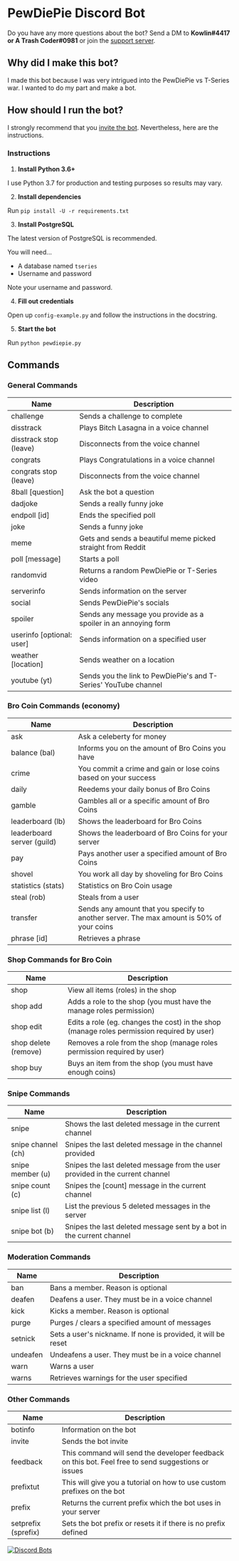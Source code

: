 # PewDiePie Discord Bot

Do you have any more questions about the bot? Send a DM to **Kowlin#4417 or A Trash Coder#0981** or join the [support server](https://discord.gg/we4DQ5u).

## Why did I make this bot?

I made this bot because I was very intrigued into the PewDiePie vs T-Series war. I wanted to do my part and make a bot.

## How should I run the bot?

I strongly recommend that you [invite the bot](https://discordapp.com/oauth2/authorize?client_id=500868806776979462&scope=bot&permissions=338717761). Nevertheless, here are the instructions.

### Instructions

1. **Install Python 3.6+**

I use Python 3.7 for production and testing purposes so results may vary.

2. **Install dependencies**

Run `pip install -U -r requirements.txt`

3. **Install PostgreSQL**

The latest version of PostgreSQL is recommended.

You will need...

+ A database named `tseries`
+ Username and password

Note your username and password.

4. **Fill out credentials**

Open up `config-example.py` and follow the instructions in the docstring.

5. **Start the bot**

Run `python pewdiepie.py`

## Commands

### General Commands
|Name|Description|
|----|-----------|
|challenge|Sends a challenge to complete|
|disstrack|Plays Bitch Lasagna in a voice channel|
|disstrack stop (leave)|Disconnects from the voice channel|
|congrats|Plays Congratulations in a voice channel|
|congrats stop (leave)|Disconnects from the voice channel|
|8ball [question]|Ask the bot a question|
|dadjoke|Sends a really funny joke|
|endpoll [id]|Ends the specified poll|
|joke|Sends a funny joke|
|meme|Gets and sends a beautiful meme picked straight from Reddit|
|poll [message]|Starts a poll|
|randomvid|Returns a random PewDiePie or T-Series video|
|serverinfo|Sends information on the server|
|social|Sends PewDiePie's socials|
|spoiler|Sends any message you provide as a spoiler in an annoying form|
|userinfo [optional: user]|Sends information on a specified user|
|weather [location]|Sends weather on a location|
|youtube (yt)|Sends you the link to PewDiePie's and T-Series' YouTube channel|

### Bro Coin Commands (economy)
|Name|Description|
|----|-----------|
|ask|Ask a celeberty for money|
|balance (bal)|Informs you on the amount of Bro Coins you have|
|crime|You commit a crime and gain or lose coins based on your success|
|daily|Reedems your daily bonus of Bro Coins|
|gamble|Gambles all or a specific amount of Bro Coins|
|leaderboard (lb)|Shows the leaderboard for Bro Coins|
|leaderboard server (guild)|Shows the leaderboard of Bro Coins for your server|
|pay|Pays another user a specified amount of Bro Coins|
|shovel|You work all day by shoveling for Bro Coins|
|statistics (stats)|Statistics on Bro Coin usage|
|steal (rob)|Steals from a user|
|transfer|Sends any amount that you specify to another server. The max amount is 50% of your coins|
|phrase [id]|Retrieves a phrase|

### Shop Commands for Bro Coin
|Name|Description|
|----|-----------|
|shop|View all items (roles) in the shop|
|shop add|Adds a role to the shop (you must have the manage roles permission)|
|shop edit|Edits a role (eg. changes the cost) in the shop (manage roles permission required by user)|
|shop delete (remove)|Removes a role from the shop (manage roles permission required by user)|
|shop buy|Buys an item from the shop (you must have enough coins)|

### Snipe Commands
|Name|Description|
|---|------------|
|snipe|Shows the last deleted message in the current channel|
|snipe channel (ch)|Snipes the last deleted message in the channel provided|
|snipe member (u)|Snipes the last deleted message from the user provided in the current channel|
|snipe count (c)|Snipes the [count] message in the current channel|
|snipe list (l)|List the previous 5 deleted messages in the server|
|snipe bot (b)|Snipes the last deleted message sent by a bot in the current channel|

### Moderation Commands
|Name|Description|
|----|-----------|
|ban|Bans a member. Reason is optional|
|deafen|Deafens a user. They must be in a voice channel|
|kick|Kicks a member. Reason is optional|
|purge|Purges / clears a specified amount of messages|
|setnick|Sets a user's nickname. If none is provided, it will be reset|
|undeafen|Undeafens a user. They must be in a voice channel|
|warn|Warns a user|
|warns|Retrieves warnings for the user specified|

### Other Commands
|Name|Description|
|----|-----------|
|botinfo|Information on the bot|
|invite|Sends the bot invite|
|feedback|This command will send the developer feedback on this bot. Feel free to send suggestions or issues|
|prefixtut|This will give you a tutorial on how to use custom prefixes on the bot|
|prefix|Returns the current prefix which the bot uses in your server|
|setprefix (sprefix)|Sets the bot prefix or resets it if there is no prefix defined|

[![Discord Bots](https://discordbots.org/api/widget/500868806776979462.svg)](https://discordbots.org/bot/500868806776979462)
